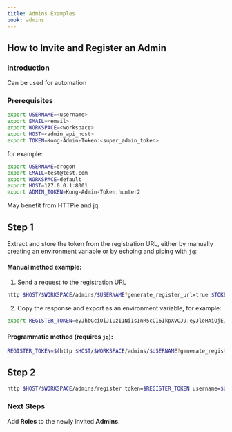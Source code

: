 ```yaml
---
title: Admins Examples
book: admins
---
```


## How to Invite and Register an Admin

### Introduction

Can be used for automation

### Prerequisites

```bash
export USERNAME=<username>
export EMAIL=<email>
export WORKSPACE=<workspace>
export HOST=<admin_api_host>
export TOKEN=Kong-Admin-Token:<super_admin_token>
```

for example:
```bash
export USERNAME=drogon
export EMAIL=test@test.com
export WORKSPACE=default
export HOST=127.0.0.1:8001
export ADMIN_TOKEN=Kong-Admin-Token:hunter2
```

May benefit from HTTPie and jq.

## Step 1
Extract and store the token from the registration URL, either by manually creating an environment variable or by echoing and piping with `jq`:

#### Manual method example:

1. Send a request to the registration URL
```bash
http $HOST/$WORKSPACE/admins/$USERNAME?generate_register_url=true $TOKEN
```

2. Copy the response and export as an environment variable, for example:
```bash
export REGISTER_TOKEN=eyJhbGciOiJIUzI1NiIsInR5cCI6IkpXVCJ9.eyJleHAiOjE1NDUwNjc0NjUsImlkIjoiM2IyNzY3MzEtNjIxZC00ZjA3LTk3YTQtZjU1NTg0NmJkZjJjIn0.gujRDi2pX_E7u2zuhYBWD4MoPFKe3axMAq-AUcORg2g
```

#### Programmatic method (requires `jq`):
```bash
REGISTER_TOKEN=$(http $HOST/$WORKSPACE/admins/$USERNAME?generate_register_url=true $TOKEN | jq .token -r)
```

## Step 2

```bash
http $HOST/$WORKSPACE/admins/register token=$REGISTER_TOKEN username=$USERNAME email=$EMAIL password="<new_password>"
```

### Next Steps

Add **Roles** to the newly invited **Admins**.
